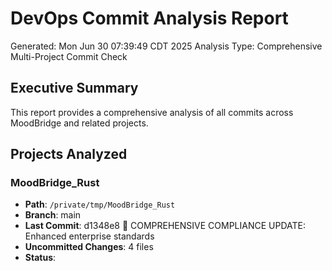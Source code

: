 # DevOps Commit Analysis Report
Generated: Mon Jun 30 07:39:49 CDT 2025
Analysis Type: Comprehensive Multi-Project Commit Check

## Executive Summary
This report provides a comprehensive analysis of all commits across MoodBridge and related projects.

## Projects Analyzed

### MoodBridge_Rust
- **Path**: `/private/tmp/MoodBridge_Rust`
- **Branch**: main
- **Last Commit**: d1348e8 🔄 COMPREHENSIVE COMPLIANCE UPDATE: Enhanced enterprise standards
- **Uncommitted Changes**: 4 files
- **Status**: 
